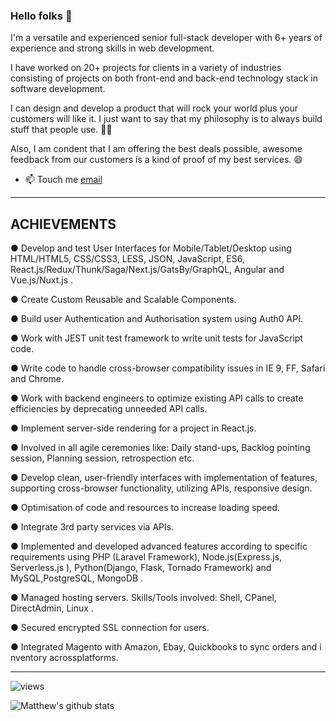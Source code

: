 ### Hello folks 👋

I'm a  versatile and experienced senior full-stack developer with 6+ years of experience and
strong skills in web development.

I have worked on 20+ projects for clients in a variety of
industries consisting of projects on both front-end and back-end technology stack in
software development.

I can design and develop a product that will rock your world plus your customers will like it.
I just want to say that my philosophy is to always build stuff that people use. 👨‍💻

Also, I am condent that I am offering the best deals possible, awesome feedback from our customers is a kind of proof of my best services. 😄


- 📫 Touch me [email](mailto:smileman926@hotmail.com)

---

## ACHIEVEMENTS
● Develop and test User Interfaces for Mobile/Tablet/Desktop using HTML/HTML5, CSS/CSS3, LESS, JSON, JavaScript, ES6, React.js/Redux/Thunk/Saga/Next.js/GatsBy/GraphQL, Angular and Vue.js/Nuxt.js .

● Create Custom Reusable and Scalable Components.

● Build user Authentication and Authorisation system using Auth0 API.

● Work with JEST unit test framework to write unit tests for JavaScript code.

● Write code to handle cross-browser compatibility issues in IE 9, FF, Safari and Chrome.

● Work with backend engineers to optimize existing API calls to create efficiencies by deprecating
unneeded API calls.

● Implement server-side rendering for a project in React.js.

● Involved in all agile ceremonies like: Daily stand-ups, Backlog pointing session, Planning session,
retrospection etc.

● Develop clean, user-friendly interfaces with implementation of features, supporting cross-browser functionality, utilizing APIs, responsive design.

● Optimisation of code and resources to increase loading speed.

● Integrate 3rd party services via APIs.

● Implemented and developed advanced features according to specific requirements using PHP (Laravel Framework), Node.js(Express.js, Serverless.js ), Python(Django, Flask, Tornado Framework) and MySQL,PostgreSQL, MongoDB .

● Managed hosting servers. Skills/Tools involved: Shell, CPanel, DirectAdmin, Linux .

● Secured encrypted SSL connection for users.

● Integrated Magento with Amazon, Ebay, Quickbooks to sync orders and i nventory acrossplatforms.


---

![views](https://enbxcd98jgzi9ya.m.pipedream.net/)

![Matthew's github stats](https://github-readme-stats.vercel.app/api?username=mateothegreat&count_private=true&show_icons=true&custom_title=stats%20yo&theme=radical)
